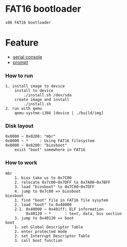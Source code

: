 # FAT16 bootloader
	x86 FAT16 bootloader

 # Feature
* [serial console](https://github.com/Hojun-Cho/bootloader/blob/master/boot/sricon.c)
* [prompt](https://github.com/Hojun-Cho/bootloader/blob/98601ac381e30d98b4f3f2c20a733beebf9c2ee3/boot/boot.c#L105)

### How to run
	1. install image to device
		install to device
			./install.sh /dev/sda
		create image and install
			./install.sh
	2. run with qemu
		qemu-systme-i386 [device | ./build/img]

### Disk layout
	0x0000 ~ 0x0200: "mbr"
	0x8000 ~ *     : Using FAT16 filesystem
	0x8000 ~ 0x8200: "biosboot"
	    exist "boot" somewhere in FAT16 

### How to work
	mbr
		1. bios take us to 0x7C00
		2. relocate 0x7c00~0x7DFF to 0x7A00~0x7BFF
		3. load "biosboot" to 0x7C00~0x7DFF
		4. jump to 0x7c00 => biosboot
	biosboot
		1. find "boot" file in FAT16 file sysytem
		2. load "boot" to 0x40000
		2-1. 0x40000 ~ 0x401ff: ELF information
			 0x40120 ~ *      : text, data, bss section 
		3. jump to 0x40120 => boot
	boot
		1. set Global Descriptor Table
		2. enter protected mode
		2. set Interrupt Descriptor Table
		3. call boot function 
